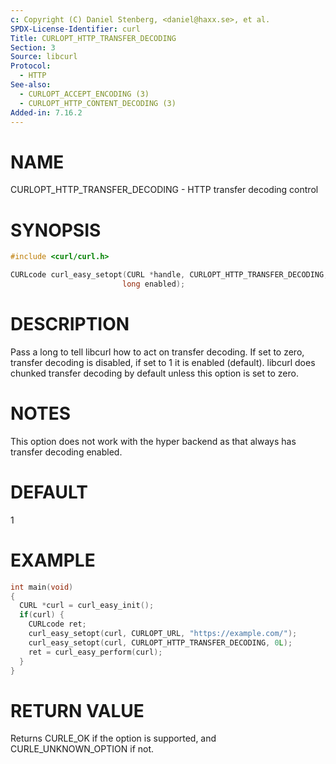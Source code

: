 ```yaml
---
c: Copyright (C) Daniel Stenberg, <daniel@haxx.se>, et al.
SPDX-License-Identifier: curl
Title: CURLOPT_HTTP_TRANSFER_DECODING
Section: 3
Source: libcurl
Protocol:
  - HTTP
See-also:
  - CURLOPT_ACCEPT_ENCODING (3)
  - CURLOPT_HTTP_CONTENT_DECODING (3)
Added-in: 7.16.2
---
```


# NAME

CURLOPT_HTTP_TRANSFER_DECODING - HTTP transfer decoding control

# SYNOPSIS

~~~c
#include <curl/curl.h>

CURLcode curl_easy_setopt(CURL *handle, CURLOPT_HTTP_TRANSFER_DECODING,
                         long enabled);
~~~

# DESCRIPTION

Pass a long to tell libcurl how to act on transfer decoding. If set to zero,
transfer decoding is disabled, if set to 1 it is enabled (default). libcurl
does chunked transfer decoding by default unless this option is set to zero.

# NOTES

This option does not work with the hyper backend as that always has transfer
decoding enabled.

# DEFAULT

1

# EXAMPLE

~~~c
int main(void)
{
  CURL *curl = curl_easy_init();
  if(curl) {
    CURLcode ret;
    curl_easy_setopt(curl, CURLOPT_URL, "https://example.com/");
    curl_easy_setopt(curl, CURLOPT_HTTP_TRANSFER_DECODING, 0L);
    ret = curl_easy_perform(curl);
  }
}
~~~

# RETURN VALUE

Returns CURLE_OK if the option is supported, and CURLE_UNKNOWN_OPTION if not.
